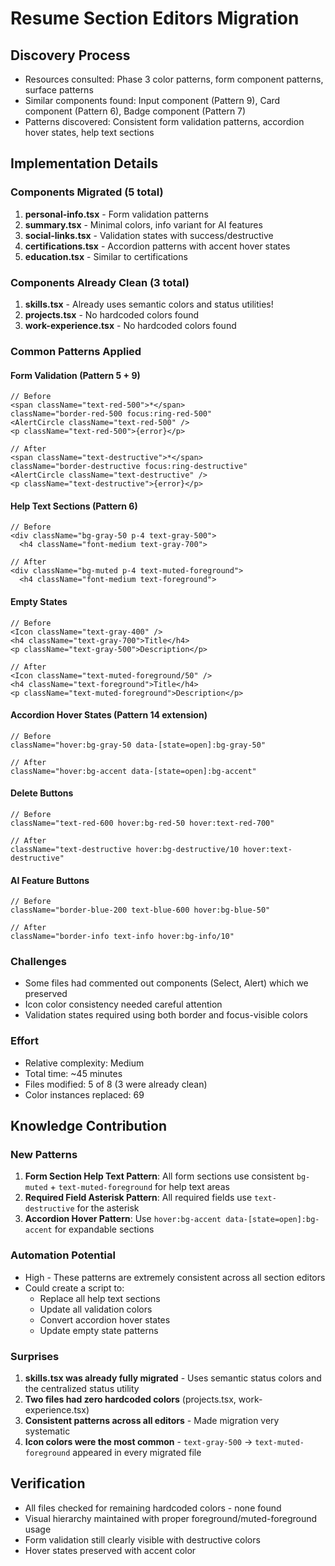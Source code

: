 # Resume Section Editors Migration

## Discovery Process
- Resources consulted: Phase 3 color patterns, form component patterns, surface patterns
- Similar components found: Input component (Pattern 9), Card component (Pattern 6), Badge component (Pattern 7)
- Patterns discovered: Consistent form validation patterns, accordion hover states, help text sections

## Implementation Details

### Components Migrated (5 total)
1. **personal-info.tsx** - Form validation patterns
2. **summary.tsx** - Minimal colors, info variant for AI features
3. **social-links.tsx** - Validation states with success/destructive
4. **certifications.tsx** - Accordion patterns with accent hover states
5. **education.tsx** - Similar to certifications

### Components Already Clean (3 total)
1. **skills.tsx** - Already uses semantic colors and status utilities!
2. **projects.tsx** - No hardcoded colors found
3. **work-experience.tsx** - No hardcoded colors found

### Common Patterns Applied

#### Form Validation (Pattern 5 + 9)
```tsx
// Before
<span className="text-red-500">*</span>
className="border-red-500 focus:ring-red-500"
<AlertCircle className="text-red-500" />
<p className="text-red-500">{error}</p>

// After
<span className="text-destructive">*</span>
className="border-destructive focus:ring-destructive"
<AlertCircle className="text-destructive" />
<p className="text-destructive">{error}</p>
```

#### Help Text Sections (Pattern 6)
```tsx
// Before
<div className="bg-gray-50 p-4 text-gray-500">
  <h4 className="font-medium text-gray-700">

// After
<div className="bg-muted p-4 text-muted-foreground">
  <h4 className="font-medium text-foreground">
```

#### Empty States
```tsx
// Before
<Icon className="text-gray-400" />
<h4 className="text-gray-700">Title</h4>
<p className="text-gray-500">Description</p>

// After
<Icon className="text-muted-foreground/50" />
<h4 className="text-foreground">Title</h4>
<p className="text-muted-foreground">Description</p>
```

#### Accordion Hover States (Pattern 14 extension)
```tsx
// Before
className="hover:bg-gray-50 data-[state=open]:bg-gray-50"

// After
className="hover:bg-accent data-[state=open]:bg-accent"
```

#### Delete Buttons
```tsx
// Before
className="text-red-600 hover:bg-red-50 hover:text-red-700"

// After
className="text-destructive hover:bg-destructive/10 hover:text-destructive"
```

#### AI Feature Buttons
```tsx
// Before
className="border-blue-200 text-blue-600 hover:bg-blue-50"

// After
className="border-info text-info hover:bg-info/10"
```

### Challenges
- Some files had commented out components (Select, Alert) which we preserved
- Icon color consistency needed careful attention
- Validation states required using both border and focus-visible colors

### Effort
- Relative complexity: Medium
- Total time: ~45 minutes
- Files modified: 5 of 8 (3 were already clean)
- Color instances replaced: 69

## Knowledge Contribution

### New Patterns
1. **Form Section Help Text Pattern**: All form sections use consistent `bg-muted` + `text-muted-foreground` for help text areas
2. **Required Field Asterisk Pattern**: All required fields use `text-destructive` for the asterisk
3. **Accordion Hover Pattern**: Use `hover:bg-accent data-[state=open]:bg-accent` for expandable sections

### Automation Potential
- High - These patterns are extremely consistent across all section editors
- Could create a script to:
  - Replace all help text sections
  - Update all validation colors
  - Convert accordion hover states
  - Update empty state patterns

### Surprises
1. **skills.tsx was already fully migrated** - Uses semantic status colors and the centralized status utility
2. **Two files had zero hardcoded colors** (projects.tsx, work-experience.tsx)
3. **Consistent patterns across all editors** - Made migration very systematic
4. **Icon colors were the most common** - `text-gray-500` → `text-muted-foreground` appeared in every migrated file

## Verification
- All files checked for remaining hardcoded colors - none found
- Visual hierarchy maintained with proper foreground/muted-foreground usage
- Form validation still clearly visible with destructive colors
- Hover states preserved with accent color